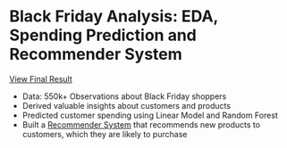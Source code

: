 # Black Friday Analysis: EDA, Spending Prediction and Recommender System

[View Final Result](https://hencho108.github.io/black-friday-analysis/Black_Friday.html)

- Data: 550k+ Observations about Black Friday shoppers
- Derived valuable insights about customers and products
- Predicted customer spending using Linear Model and Random Forest
- Built a [Recommender System](https://en.wikipedia.org/wiki/Recommender_system) that recommends new products to customers, which they are likely to purchase